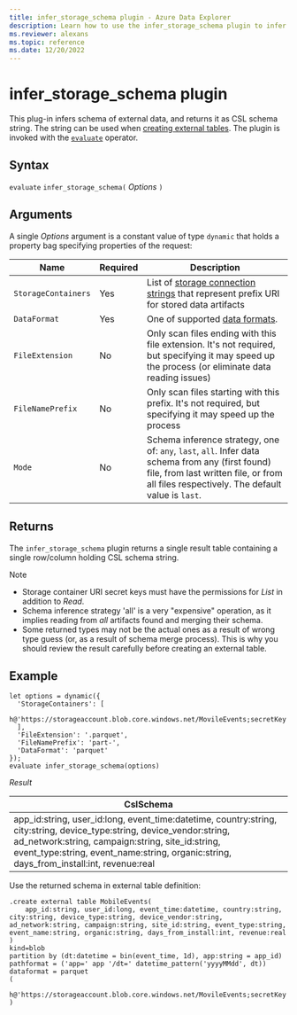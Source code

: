 ```yaml
---
title: infer_storage_schema plugin - Azure Data Explorer
description: Learn how to use the infer_storage_schema plugin to infer the schema of external data. 
ms.reviewer: alexans
ms.topic: reference
ms.date: 12/20/2022
---
```

# infer_storage_schema plugin

This plug-in infers schema of external data, and returns it as CSL schema string. The string can be used when [creating external tables](../management/external-tables-azurestorage-azuredatalake.md#create-or-alter-external-table). The plugin is invoked with the [`evaluate`](evaluateoperator.md) operator.

## Syntax

`evaluate` `infer_storage_schema(` *Options* `)`

## Arguments

A single *Options* argument is a constant value of type `dynamic` that holds
a property bag specifying properties of the request:

|Name                    |Required|Description|
|------------------------|--------|-----------|
|`StorageContainers`|Yes|List of [storage connection strings](../api/connection-strings/storage-connection-strings.md) that represent prefix URI for stored data artifacts|
|`DataFormat`|Yes|One of supported [data formats](../../ingestion-supported-formats.md).|
|`FileExtension`|No|Only scan files ending with this file extension. It's not required, but specifying it may speed up the process (or eliminate data reading issues)|
|`FileNamePrefix`|No|Only scan files starting with this prefix. It's not required, but specifying it may speed up the process|
|`Mode`|No|Schema inference strategy, one of: `any`, `last`, `all`. Infer data schema from any (first found) file, from last written file, or from all files respectively. The default value is `last`.|

## Returns

The `infer_storage_schema` plugin returns a single result table containing a single row/column holding CSL schema string.

> [!NOTE]
>
> * Storage container URI secret keys must have the permissions for *List* in addition to *Read*.
> * Schema inference strategy 'all' is a very "expensive" operation, as it implies reading from *all* artifacts found and merging their schema.
> * Some returned types may not be the actual ones as a result of wrong type guess (or, as a result of schema merge process). This is why you should review the result carefully before creating an external table.

## Example

```kusto
let options = dynamic({
  'StorageContainers': [
    h@'https://storageaccount.blob.core.windows.net/MovileEvents;secretKey'
  ],
  'FileExtension': '.parquet',
  'FileNamePrefix': 'part-',
  'DataFormat': 'parquet'
});
evaluate infer_storage_schema(options)
```

*Result*

|CslSchema|
|---|
|app_id:string, user_id:long, event_time:datetime, country:string, city:string, device_type:string, device_vendor:string, ad_network:string, campaign:string, site_id:string, event_type:string, event_name:string, organic:string, days_from_install:int, revenue:real|

Use the returned schema in external table definition:

```kusto
.create external table MobileEvents(
    app_id:string, user_id:long, event_time:datetime, country:string, city:string, device_type:string, device_vendor:string, ad_network:string, campaign:string, site_id:string, event_type:string, event_name:string, organic:string, days_from_install:int, revenue:real
)
kind=blob
partition by (dt:datetime = bin(event_time, 1d), app:string = app_id)
pathformat = ('app=' app '/dt=' datetime_pattern('yyyyMMdd', dt))
dataformat = parquet
(
    h@'https://storageaccount.blob.core.windows.net/MovileEvents;secretKey'
)
```
